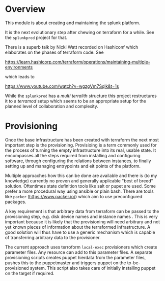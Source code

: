 # Overview

This module is about creating and maintaining the splunk platform.

It is the next evolutionary step after chewing on terraform for a while. See the `splunkprod` project for that.

There is a superb talk by Nicki Watt recorded on Hashiconf which elaborates on the phases of terraform code. See

https://learn.hashicorp.com/terraform/operations/maintaining-multiple-environments

which leads to

https://www.youtube.com/watch?v=wgzgVm7Sqlk&t=1s

While the `splunkprod` has a *multi terralith* structure this project restructures it to a *terramod* setup which 
seems to be an appropriate setup for the planned level of collaboration and complexity.

# Provisioning

Once the base infrastructure has been created with terraform the next most important step is the provisioning. 
Provisioing is a term commonly used for the process of turning the empty infrastructure into its real, usable state. 
It encompasses all the steps required from installing and configuring software, through configuring the relations 
between instances, to finally setting up and managing entrypoints and eit points of the platform.

Multiple approaches how this can be done are available and there is (to my knowledge)
currently no proven and generally applicable "best of breed" solution. Oftentimes state definition tools like salt or
 pupet are used. Some prefer a more procedural way using ansible or plain bash. There are tools like `packer` (https://www.packer.io/) which 
 aim to use preconfigured packages.

A key requirement is that arbitrary data from terraform can be passed to the provisioning step, e.g. disk 
device 
names and instance names
. This is very important because it is likely that the provisioning will need arbitrary and not yet known pieces of 
information about the terraformed infrastructure. A good 
solution will thus have
 to use a generic mechanism which is 
capable of transferring arbitrary 
data to the 
provisioner.

The current approach uses terroform `local-exec` provisioners which create parameter files. Any resource can add to 
this parameter files. A separate provisioning 
scripts creates puppet hierdata from the parameter files, pushes this to the puppetmaster and triggers puppet on the 
to-be-provisioned system. This script also takes care of 
initially installing puppet on the target if required.